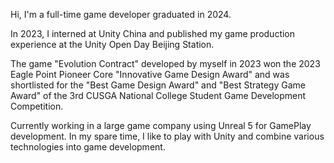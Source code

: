 Hi, I'm a full-time game developer graduated in 2024.

In 2023, I interned at Unity China and published my game production experience at the Unity Open Day Beijing Station.

The game "Evolution Contract" developed by myself in 2023 won the 2023 Eagle Point Pioneer Core "Innovative Game Design Award" and was shortlisted for the "Best Game Design Award" and "Best Strategy Game Award" of the 3rd CUSGA National College Student Game Development Competition.

Currently working in a large game company using Unreal 5 for GamePlay development. In my spare time, I like to play with Unity and combine various technologies into game development.